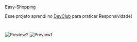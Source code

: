   Easy-Shopping
<p>Esse projeto aprendi no <a href="https:rodolfomori.com.br/devclub">DevClub</a> para praticar Responsividade!</p>
<br>

![Preview2](https://github.com/MarioVAlves/Easy-Shopping/assets/133997122/9107ebf0-042b-4b06-8bdf-7d232a031b10)
![Preview1](https://github.com/MarioVAlves/Easy-Shopping/assets/133997122/a9820cf7-011b-4bc1-b057-1ce80dee1d86)
